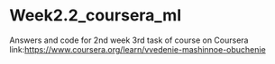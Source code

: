 # Week2.2_coursera_ml
Answers and code for 2nd week 3rd task of course on Coursera link:https://www.coursera.org/learn/vvedenie-mashinnoe-obuchenie